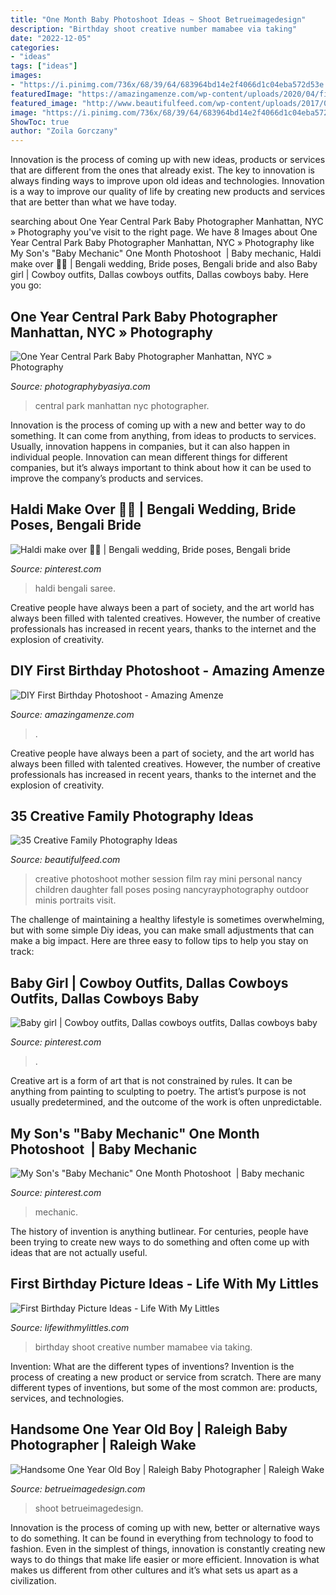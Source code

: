 ```yaml
---
title: "One Month Baby Photoshoot Ideas ~ Shoot Betrueimagedesign"
description: "Birthday shoot creative number mamabee via taking"
date: "2022-12-05"
categories:
- "ideas"
tags: ["ideas"]
images:
- "https://i.pinimg.com/736x/68/39/64/683964bd14e2f4066d1c04eba572d53e.jpg"
featuredImage: "https://amazingamenze.com/wp-content/uploads/2020/04/first-birthday-photoshoot-300x400.jpg"
featured_image: "http://www.beautifulfeed.com/wp-content/uploads/2017/04/Creative-Family-Photography-Ideas-10.jpg"
image: "https://i.pinimg.com/736x/68/39/64/683964bd14e2f4066d1c04eba572d53e.jpg"
ShowToc: true
author: "Zoila Gorczany"
---
```



Innovation is the process of coming up with new ideas, products or services that are different from the ones that already exist. The key to innovation is always finding ways to improve upon old ideas and technologies. Innovation is a way to improve our quality of life by creating new products and services that are better than what we have today.

	

		
searching about One Year Central Park Baby Photographer Manhattan, NYC » Photography you've visit to the right page. We have 8 Images about One Year Central Park Baby Photographer Manhattan, NYC » Photography like My Son&#039;s &quot;Baby Mechanic&quot; One Month Photoshoot ️ | Baby mechanic, Haldi make over 💛💛 | Bengali wedding, Bride poses, Bengali bride and also Baby girl | Cowboy outfits, Dallas cowboys outfits, Dallas cowboys baby. Here you go:
		
    
## One Year Central Park Baby Photographer Manhattan, NYC » Photography

<img loading=lazy src="http://photographybyasiya.com/blog/wp-content/uploads/2014/07/central-park-baby-photo-shoot-015.jpg" onerror="this.onerror=null;this.src='https://tse2.mm.bing.net/th?id=OIP.CXaaWQ-QeDHUHjMQ6URsiQHaLI&amp;pid=15.1';" alt="One Year Central Park Baby Photographer Manhattan, NYC » Photography">

_Source: photographybyasiya.com_

>central park manhattan nyc photographer. 

	

Innovation is the process of coming up with a new and better way to do something. It can come from anything, from ideas to products to services. Usually, innovation happens in companies, but it can also happen in individual people. Innovation can mean different things for different companies, but it’s always important to think about how it can be used to improve the company’s products and services.

    
## Haldi Make Over 💛💛 | Bengali Wedding, Bride Poses, Bengali Bride

<img loading=lazy src="https://i.pinimg.com/736x/68/39/64/683964bd14e2f4066d1c04eba572d53e.jpg" onerror="this.onerror=null;this.src='https://tse1.mm.bing.net/th?id=OIP.eTtPq23fNp9zrRAT8M_51AHaJQ&amp;pid=15.1';" alt="Haldi make over 💛💛 | Bengali wedding, Bride poses, Bengali bride">

_Source: pinterest.com_

>haldi bengali saree. 

	

Creative people have always been a part of society, and the art world has always been filled with talented creatives. However, the number of creative professionals has increased in recent years, thanks to the internet and the explosion of creativity.

    
## DIY First Birthday Photoshoot - Amazing Amenze

<img loading=lazy src="https://amazingamenze.com/wp-content/uploads/2020/04/first-birthday-photoshoot-300x400.jpg" onerror="this.onerror=null;this.src='https://tse4.mm.bing.net/th?id=OIP.dVmAyO6qQ_1eiQRG7qM8wwAAAA&amp;pid=15.1';" alt="DIY First Birthday Photoshoot - Amazing Amenze">

_Source: amazingamenze.com_

>. 

	

Creative people have always been a part of society, and the art world has always been filled with talented creatives. However, the number of creative professionals has increased in recent years, thanks to the internet and the explosion of creativity.

    
## 35 Creative Family Photography Ideas

<img loading=lazy src="http://www.beautifulfeed.com/wp-content/uploads/2017/04/Creative-Family-Photography-Ideas-10.jpg" onerror="this.onerror=null;this.src='https://tse4.mm.bing.net/th?id=OIP.EMqTgEgTxu4DCJUDCLd86wHaJ3&amp;pid=15.1';" alt="35 Creative Family Photography Ideas">

_Source: beautifulfeed.com_

>creative photoshoot mother session film ray mini personal nancy children daughter fall poses posing nancyrayphotography outdoor minis portraits visit. 

	

The challenge of maintaining a healthy lifestyle is sometimes overwhelming, but with some simple Diy ideas, you can make small adjustments that can make a big impact. Here are three easy to follow tips to help you stay on track:

    
## Baby Girl | Cowboy Outfits, Dallas Cowboys Outfits, Dallas Cowboys Baby

<img loading=lazy src="https://i.pinimg.com/736x/b6/b7/db/b6b7dbd1d46a6daffe325426383ecbe9.jpg" onerror="this.onerror=null;this.src='https://tse2.mm.bing.net/th?id=OIP.2wL1SUhX33hcHG0UGxd4xwHaMe&amp;pid=15.1';" alt="Baby girl | Cowboy outfits, Dallas cowboys outfits, Dallas cowboys baby">

_Source: pinterest.com_

>. 

	

Creative art is a form of art that is not constrained by rules. It can be anything from painting to sculpting to poetry. The artist’s purpose is not usually predetermined, and the outcome of the work is often unpredictable.

    
## My Son&#039;s &quot;Baby Mechanic&quot; One Month Photoshoot ️ | Baby Mechanic

<img loading=lazy src="https://i.pinimg.com/736x/58/fc/f0/58fcf0a7dc1d83a484f66b92fdb13f3b--baby-mechanic-one-month.jpg" onerror="this.onerror=null;this.src='https://tse1.mm.bing.net/th?id=OIP.pFcwmtVS_88D2D81tnITyAHaE7&amp;pid=15.1';" alt="My Son&#039;s &quot;Baby Mechanic&quot; One Month Photoshoot ️ | Baby mechanic">

_Source: pinterest.com_

>mechanic. 

	

The history of invention is anything butlinear. For centuries, people have been trying to create new ways to do something and often come up with ideas that are not actually useful.

    
## First Birthday Picture Ideas - Life With My Littles

<img loading=lazy src="https://i0.wp.com/farm1.staticflickr.com/709/20127250743_b279ae0bb5_b.jpg?resize=640%2C960&amp;ssl=1" onerror="this.onerror=null;this.src='https://tse4.mm.bing.net/th?id=OIP.AUc_NXrKsgTIUYlmOLJN-AHaLH&amp;pid=15.1';" alt="First Birthday Picture Ideas - Life With My Littles">

_Source: lifewithmylittles.com_

>birthday shoot creative number mamabee via taking. 

	

Invention: What are the different types of inventions?
Invention is the process of creating a new product or service from scratch. There are many different types of inventions, but some of the most common are: products, services, and technologies.

    
## Handsome One Year Old Boy | Raleigh Baby Photographer | Raleigh Wake

<img loading=lazy src="https://betrueimagedesign.com/wp-content/uploads/2016/01/12-10286-post/raleigh-baby-photographer(pp_w768_h1088).jpg" onerror="this.onerror=null;this.src='https://tse2.mm.bing.net/th?id=OIP.Owf8r7RwJr7t37GHrpy6iAHaKf&amp;pid=15.1';" alt="Handsome One Year Old Boy | Raleigh Baby Photographer | Raleigh Wake">

_Source: betrueimagedesign.com_

>shoot betrueimagedesign. 

	

Innovation is the process of coming up with new, better or alternative ways to do something. It can be found in everything from technology to food to fashion. Even in the simplest of things, innovation is constantly creating new ways to do things that make life easier or more efficient. Innovation is what makes us different from other cultures and it’s what sets us apart as a civilization.

